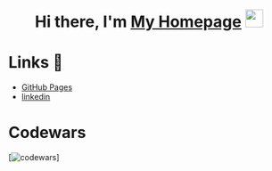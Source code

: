 
<h1 align="center">Hi there, I'm <a href="https://daniilshat.ru/" target="_blank">My Homepage</a> 
<img src="https://github.com/blackcater/blackcater/raw/main/images/Hi.gif" height="32"/></h1>

# Links 🔗
- [GitHub Pages](https://github.com/WiLayd)
- [linkedin](https://www.linkedin.com/in/wilayd/)

# Codewars
[![codewars](https://www.codewars.com/users/WiLayd/badges/large)]

